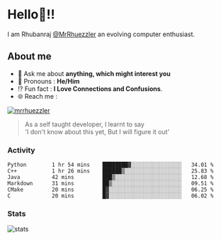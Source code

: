 
  
  
# Hello:wave:!!
I am Rhubanraj [@MrRhuezzler](https://github.com/MrRhuezzler) an evolving computer enthusiast.

## About me
<!-- - :sparkles: I'm currently working on [**de-viz**](https://github.com/MrRhuezzler/de-viz) -->
<!-- - :sparkles: Previously worked in [**Journal Management System**](https://manuscript.psgtech.ac.in) -->
<!-- - :book: I'm currently learning **Microservices Architecture** -->
- :speech_balloon: Ask me about **anything, which might interest you**
- :man: Pronouns : **He/Him**
- :interrobang: Fun fact : **I Love Connections and Confusions**.
- :globe_with_meridians: Reach me :  
  
[![mrrhuezzler](https://img.shields.io/badge/LinkedIn-0077B5?style=for-the-badge&logo=linkedin&logoColor=white)](https://www.linkedin.com/in/mrrhuezzler/)
<!--
### Interesting things, I found :bangbang:
-->
<!--
## Skills

## Drop a, Hi !
-->

<!-- 
Quotes
>  Always we overestimate the amount of work we can do in a day,  
>  and underestimate the amount we can do in our lifetime.
-->

> As a self taught developer, I learnt to say  
> 'I don't know about this yet, But I will figure it out'

### Activity
<!--START_SECTION:waka-->

```text
Python        1 hr 54 mins    ████████▓░░░░░░░░░░░░░░░░   34.01 %
C++           1 hr 26 mins    ██████▒░░░░░░░░░░░░░░░░░░   25.83 %
Java          42 mins         ███▒░░░░░░░░░░░░░░░░░░░░░   12.68 %
Markdown      31 mins         ██▒░░░░░░░░░░░░░░░░░░░░░░   09.51 %
CMake         20 mins         █▓░░░░░░░░░░░░░░░░░░░░░░░   06.25 %
C             20 mins         █▓░░░░░░░░░░░░░░░░░░░░░░░   06.02 %
```

<!--END_SECTION:waka-->

### Stats
![stats](https://github-readme-streak-stats.herokuapp.com/?user=MrRhuezzler)
